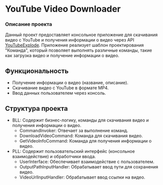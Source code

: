 # YouTube Video Downloader

### Описание проекта

Данный проект предоставляет консольное приложение для скачивания видео с YouTube и получения информации о видео через API [YouTubeExplode](https://github.com/Tyrrrz/YoutubeExplode). Приложение реализует шаблон проектирования "Команда", который позволяет выполнять различные команды, такие как загрузка видео и получение информации о видео.

## Функциональность

- Получение информации о видео (название, описание).
- Скачивание видео с YouTube в формате MP4.
- Ввод данных пользователем через консоль.

## Структура проекта
- BLL: Содержит бизнес-логику, команды для скачивания видео и получения информации о видео.
    - CommandInvoker: Отвечает за выполнение команд.
    - DownloadVideoCommand: Команда для скачивания видео.
    - GetVideoInfoCommand: Команда для получения информации о видео.
- PLL: Содержит пользовательский интерфейс (консольное взаимодействие) и обработчики ввода.
    - UserInterface: Обеспечивает взаимодействие с пользователем.
    - OutputPathInputHandler: Обрабатывает ввод пути для сохранения видео.
    - VideoUrlInputHandler: Обрабатывает ввод ссылки на видео.
